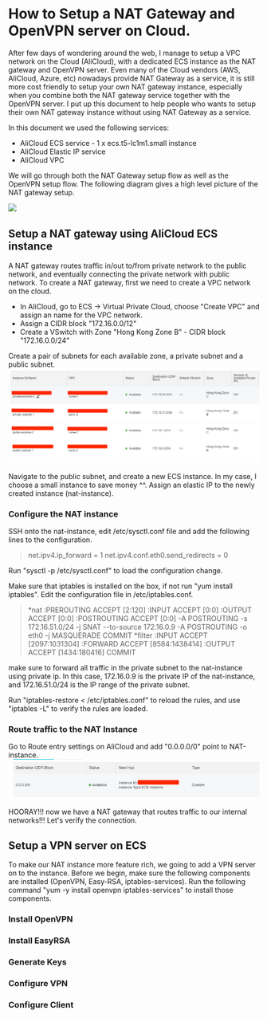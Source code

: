 # How to Setup a NAT Gateway and OpenVPN server on Cloud.

After few days of wondering around the web, I manage to setup a VPC network on the Cloud (AliCloud), with a dedicated ECS instance as the NAT gateway and OpenVPN server. Even many of the Cloud vendors (AWS, AliCloud, Azure, etc) nowadays provide NAT Gateway as a service, it is still more cost friendly to setup your own NAT gateway instance, especially when you combine both the NAT gateway service together with the OpenVPN server. I put up this document to help people who wants to setup their own NAT gateway instance without using NAT Gateway as a service.

In this document we used the following services:

<ul>
  <li>AliCloud ECS service - 1 x ecs.t5-lc1m1.small instance </li>
  <li>AliCloud Elastic IP service </li>
  <li>AliCloud VPC</li>
</ul>
  
We will go through both the NAT Gateway setup flow as well as the OpenVPN setup flow. The following diagram gives a high level picture of the NAT gateway setup. 

<img src="http://evertrue.github.io/images/2015-06-09-the-right-way-to-set-up-nat-in-ec2/how_vpc_routing_works.png" />


<h2>Setup a NAT gateway using AliCloud ECS instance</h2>

A NAT gateway routes traffic in/out to/from private network to the public network, and eventually connecting the private network with public network. To create a NAT gateway, first we need to create a VPC network on the cloud. 

<ul>
  <li>In AliCloud, go to ECS -> Virtual Private Cloud, choose "Create VPC" and assign an name for the VPC network.</li>
  <li>Assign a CIDR block "172.16.0.0/12" </li>
  <li>Create a VSwitch with Zone "Hong Kong Zone B" - CIDR block "172.16.0.0/24" </li>
</ul> 

Create a pair of subnets for each available zone, a private subnet and a public subnet.
<img src="./vpc.png" />

Navigate to the public subnet, and create a new ECS instance. In my case, I choose a small instance to save money ^^. Assign an elastic IP to the newly created instance (nat-instance).  

<h3>Configure the NAT instance</h3>
SSH onto the nat-instance, edit /etc/sysctl.conf file and add the following lines to the configuration.
<blockquote>
    net.ipv4.ip_forward = 1
    net.ipv4.conf.eth0.send_redirects = 0
</blockquote>

Run "sysctl -p /etc/sysctl.conf" to load the configuration change.

Make sure that iptables is installed on the box, if not run "yum install iptables". Edit the configuration file in /etc/iptables.conf.

<blockquote>
*nat
:PREROUTING ACCEPT [2:120]
:INPUT ACCEPT [0:0]
:OUTPUT ACCEPT [0:0]
:POSTROUTING ACCEPT [0:0]
-A POSTROUTING -s 172.16.51.0/24 -j SNAT --to-source 172.16.0.9
-A POSTROUTING -o eth0 -j MASQUERADE
COMMIT
*filter
:INPUT ACCEPT [2097:1031304]
:FORWARD ACCEPT [8584:1438414]
:OUTPUT ACCEPT [1434:180416]
COMMIT  
</blockquote>

make sure to forward all traffic in the private subnet to the nat-instance using private ip. In this case, 172.16.0.9 is the private IP of the nat-instance, and 172.16.51.0/24 is the IP range of the private subnet.

Run "iptables-restore < /etc/iptables.conf" to reload the rules, and use "iptables -L" to verify the rules are loaded.

<h3>Route traffic to the NAT Instance</h3>
Go to Route entry settings on AliCloud and add "0.0.0.0/0" point to NAT-instance.   

<img src="./route.png"/>

HOORAY!!! now we have a NAT gateway that routes traffic to our internal networks!!! Let's verify the connection. 


<h2>Setup a VPN server on ECS</h2>

To make our NAT instance more feature rich, we going to add a VPN server on to the instance. Before we begin, make sure the following components are installed (OpenVPN, Easy-RSA, iptables-services). Run the following command "yum -y install openvpn iptables-services" to install those components.   

<h3>Install OpenVPN</h3>


<h3>Install EasyRSA</h3>


<h3>Generate Keys</h3>


<h3>Configure VPN</h3>


<h3>Configure Client</h3>

